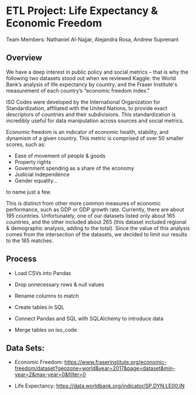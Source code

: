 # ETL Project: Life Expectancy & Economic Freedom

Team Members: Nathaniel Al-Najjar, Alejandra Rosa, Andrew Suprenant

## Overview
We have a deep interest in public policy and social metrics – that is why the following two datasets stood out when we reviewed Kaggle: the World Bank’s analysis of life expectancy by country, and the Fraser Institute's measurement of each country’s “economic freedom index."

ISO Codes were developed by the International Organization for Standardization, affiliated with the United Nations, to provide exact descriptors of countries and their subdivisions. This standardization is incredibly useful for data manipulation across sources and social metrics. 

Economic freedom is an indicator of economic health, stability, and dynamism of a given country. This metric is comprised of over 50 smaller scores, such as:
* Ease of movement of people & goods
* Property rights
* Government spending as a share of the economy
* Judicial independence
* Gender equality...

to name just a few. 

This is distinct from other more common measures of economic performance, such as GDP or GDP growth rate. Currently, there are about 195 countries. Unfortunately, one of our datasets listed only about 165 countries, and the other included about 265 (this dataset included regional & demographic analysis, adding to the total). Since the value of this analysis comes from the intersection of the datasets, we decided to limit our results to the 165 matches. 

## Process
* Load CSVs into Pandas

* Drop unnecessary rows & null values

* Rename columns to match

* Create tables in SQL

* Connect Pandas and SQL with SQLAlchemy to introduce data

* Merge tables on iso_code

## Data Sets:

* Economic Freedom: https://www.fraserinstitute.org/economic-freedom/dataset?geozone=world&year=2017&page=dataset&min-year=2&max-year=0&filter=0

* Life Expectancy: https://data.worldbank.org/indicator/SP.DYN.LE00.IN

